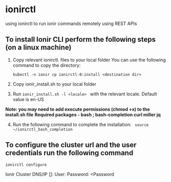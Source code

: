 # ionirctl
using ionirctl to run ionir commands remotely using REST APIs



## To install Ionir CLI perform the following steps (on a linux machine)
1.	Copy relevant ionirctl.<locale> files to your local folder
    You can use the following command to copy the directory:
    
    ``` kubectl -n ionir cp ionirctl-0:install <destination dir> ```
2.	Copy ionir_install.sh to your local folder
3.	Run
    ```ionir_install.sh -l <locale> ```
    with the relevant locale. Default value is en-US



**Note: you may need to add execute permissions (chmod +x) to the install.sh file**
**Required packages - bash ; bash-completion curl miller jq**

4.	Run the following command to complete the installation:
    ``` source ~/ionirctl_bash_completion```


## To configure the cluster url and the user credentials run the following command
``` ionirctl configure ```

Ionir Cluster DNS/IP []: <cluster-url>
User: <user>
Password: <Password
